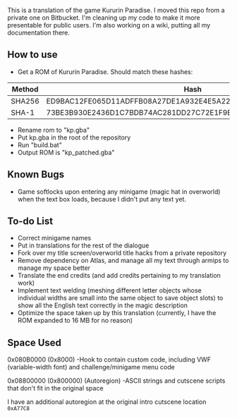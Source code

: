 This is a translation of the game Kururin Paradise. I moved this repo from a private one on Bitbucket. I'm cleaning up my code to make it more presentable for public users. I'm also working on a wiki, putting all my documentation there.

## How to use

* Get a ROM of Kururin Paradise. Should match these hashes:

Method | Hash
------- | ------------------------------------------------------------
SHA256 | ED9BAC12FE065D11ADFFB08A27DE1A932E4E5A22CBF6B4B24FE28EF49F5385D2 
SHA-1 | 73BE3B930E2436D1C7BDB74AC281DD27C72E1F9E

* Rename rom to "kp.gba"
* Put kp.gba in the root of the repository
* Run "build.bat"
* Output ROM is "kp_patched.gba"


## Known Bugs

* Game softlocks upon entering any minigame (magic hat in overworld) when the text box loads, because I didn't put any text yet.

## To-do List

* Correct minigame names
* Put in translations for the rest of the dialogue
* Fork over my title screen/overworld title hacks from a private repository
* Remove dependency on Atlas, and manage all my text through armips to manage my space better
* Translate the end credits (and add credits pertaining to my translation work)
* Implement text welding (meshing different letter objects whose individual widths are small into the same object to save object slots) to show all the English text correctly in the magic description
* Optimize the space taken up by this translation (currently, I have the ROM expanded to 16 MB for no reason)

## Space Used

0x080B0000 (0x8000)
	-Hook to contain custom code, including VWF (variable-width font) and challenge/minigame menu code

0x08800000 (0x800000) (Autoregion)
	-ASCII strings and cutscene scripts that don't fit in the original space

I have an additional autoregion at the original intro cutscene location `0xA77C8`